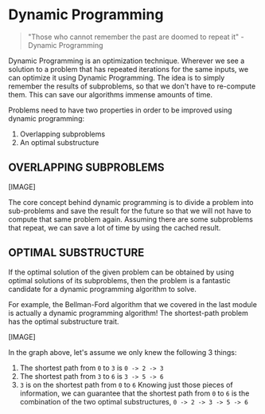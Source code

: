 # Dynamic Programming
> "Those who cannot remember the past are doomed to repeat it"
> -Dynamic Programming

Dynamic Programming is an optimization technique. Wherever we see a solution to a problem that has repeated iterations for the same inputs, we can optimize it using Dynamic Programming. The idea is to simply remember the results of subproblems, so that we don't have to re-compute them. This can save our algorithms immense amounts of time.

Problems need to have two properties in order to be improved using dynamic programming:

1. Overlapping subproblems
2. An optimal substructure

## OVERLAPPING SUBPROBLEMS
[IMAGE]

The core concept behind dynamic programming is to divide a problem into sub-problems and save the result for the future so that we will not have to compute that same problem again. Assuming there are some subproblems that repeat, we can save a lot of time by using the cached result.

## OPTIMAL SUBSTRUCTURE
If the optimal solution of the given problem can be obtained by using optimal solutions of its subproblems, then the problem is a fantastic candidate for a dynamic programming algorithm to solve.

For example, the Bellman-Ford algorithm that we covered in the last module is actually a dynamic programming algorithm! The shortest-path problem has the optimal substructure trait.

[IMAGE]

In the graph above, let's assume we only knew the following 3 things:

1. The shortest path from `0` to `3` is `0 -> 2 -> 3`
2. The shortest path from `3` to `6` is `3 -> 5 -> 6`
3. `3` is on the shortest path from `0` to `6`
Knowing just those pieces of information, we can guarantee that the shortest path from `0` to `6` is the combination of the two optimal substructures, `0 -> 2 -> 3 -> 5 -> 6`
